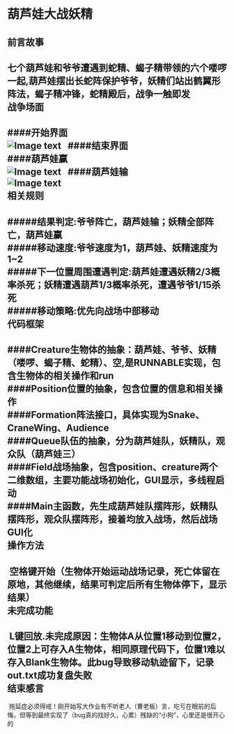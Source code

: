 葫芦娃大战妖精
===
前言故事
---
  七个葫芦娃和爷爷遭遇到蛇精、蝎子精带领的六个喽啰一起,葫芦娃摆出长蛇阵保护爷爷，妖精们站出鹤翼形阵法，蝎子精冲锋，蛇精殿后，战争一触即发<br>
战争场面
---
####开始界面<br>
![Image text](https://github.com/YMing-Li/java-2017f-homework/blob/master/Fianl%20Project/%E6%9D%8E%E4%B8%80%E9%B8%A3-151220056/relatedpicsfor_readme/start.png)  
####结束界面<br>
####葫芦娃赢<br>
![Image text](https://github.com/YMing-Li/java-2017f-homework/blob/master/Fianl%20Project/%E6%9D%8E%E4%B8%80%E9%B8%A3-151220056/relatedpicsfor_readme/end_win.png)  
####葫芦娃输<br>
![Image text](https://github.com/YMing-Li/java-2017f-homework/blob/master/Fianl%20Project/%E6%9D%8E%E4%B8%80%E9%B8%A3-151220056/relatedpicsfor_readme/end_lose.png) <br>
相关规则
---
#####结果判定:爷爷阵亡，葫芦娃输；妖精全部阵亡，葫芦娃赢<br>
#####移动速度:爷爷速度为1，葫芦娃、妖精速度为1~2<br>
#####下一位置周围遭遇判定:葫芦娃遭遇妖精2/3概率杀死；妖精遭遇葫芦1/3概率杀死，遭遇爷爷1/15杀死<br>
#####移动策略:优先向战场中部移动<br>
代码框架<bc>
---
####Creature生物体的抽象：葫芦娃、爷爷、妖精（喽啰、蝎子精、蛇精）、空,是RUNNABLE实现，包含生物体的相关操作和run<br>
####Position位置的抽象，包含位置的信息和相关操作<br>
####Formation阵法接口，具体实现为Snake、CraneWing、Audience<br>
####Queue队伍的抽象，分为葫芦娃队，妖精队，观众队（葫芦娃三）<br>
####Field战场抽象，包含position、creature两个二维数组，主要功能战场初始化，GUI显示，多线程启动<br>
####Main主函数，先生成葫芦娃队摆阵形，妖精队摆阵形，观众队摆阵形，接着均放入战场，然后战场GUI化<br>
操作方法<br>
---
  空格键开始（生物体开始运动战场记录，死亡体留在原地，其他继续，结果可判定后所有生物体停下，显示结果）<br>
未完成功能
---
  L键回放.未完成原因：生物体A从位置1移动到位置2，位置2上可存入A生物体，相同原理代码下，位置1难以存入Blank生物体。此bug导致移动轨迹留下，记录out.txt成功复盘失败<br> 
结束感言
---
  拖延症必须得戒！刚开始写大作业有不听老人（曹老板）言，吃亏在眼前的后悔，但等到最终实现了（bug真的找好久，心累）残缺的“小狗”，心里还是很开心的<br>
